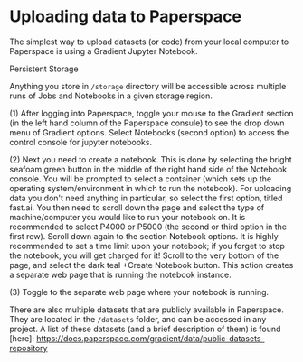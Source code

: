# Uploading data to Paperspace

The simplest way to upload datasets (or code) from your local computer to Paperspace is using a Gradient Jupyter Notebook. 

Persistent Storage

Anything you store in `/storage` directory will be accessible across multiple runs of Jobs and Notebooks in a given storage region.

(1) After logging into Paperspace, toggle your mouse to the Gradient section (in the left hand column of the Paperspace consule) to see the drop down menu of Gradient options. Select Notebooks (second option) to access the control console for jupyter notebooks. 

(2) Next you need to create a notebook. This is done by selecting the bright seafoam green button in the middle of the right hand side of the Notebook console. You will be prompted to select a container (which sets up the operating system/environment in which to run the notebook). For uploading data you don't need anything in particular, so select the first option, titled fast.ai. You then need to scroll down the page and select the type of machine/computer you would like to run your notebook on. It is recommended to select P4000 or P5000 (the second or third option in the first row). Scroll down again to the section Notebook options. It is highly recommended to set a time limit upon your notebook; if you forget to stop the notebook, you will get charged for it! Scroll to the very bottom of the page, and select the dark teal +Create Notebook button.
This action creates a separate web page that is running the notebook instance.

(3) Toggle to the separate web page where your notebook is running.

There are also multiple datasets that are publicly available in Paperspace. They are located in the `/datasets` folder, and can be accessed in any project. A list of these datasets (and a brief description of them) is found 
[here]: https://docs.paperspace.com/gradient/data/public-datasets-repository
